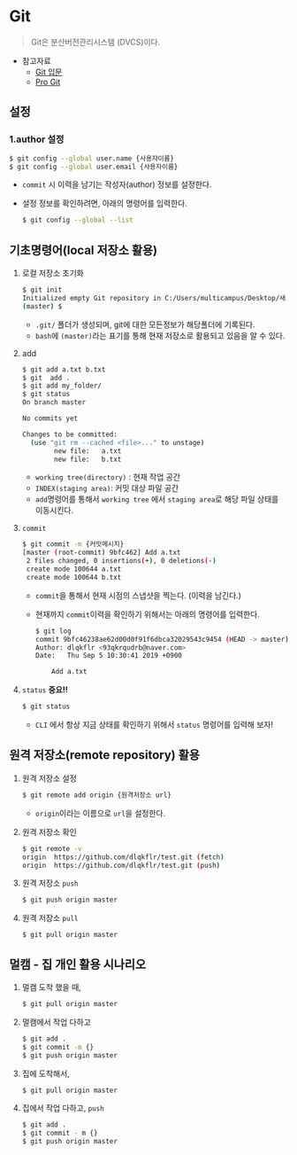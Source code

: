 # Git

> Git은 분산버전관리시스템 (DVCS)이다.

* 참고자료
  * [Git 입문](https://backlog.com/git-tutorial/kr/)
  * [Pro Git](https://git-scm.com/book/ko/v2)

## 설정

### 1.author 설정

```bash
$ git config --global user.name {사용자이름}
$ git config --global user.email {사용자이름}
```

* `commit` 시 이력을 남기는 작성자(author) 정보를 설정한다.

* 설정 정보를 확인하려면, 아래의 명령어를 입력한다.

  ```bash
  $ git config --global --list
  ```

## 기초명령어(local 저장소 활용)

1. 로컬 저장소 초기화

   ```bash
   $ git init
   Initialized empty Git repository in C:/Users/multicampus/Desktop/새 폴더/.git/
   (master) $
   ```

   * `.git/` 폴더가 생성되며, git에 대한 모든정보가 해당폴더에 기록된다. 
   * `bash`에 `(master)`라는 표기를 통해 현재 저장소로 활용되고 있음을 알 수 있다.

2. add

   ```bash
   $ git add a.txt b.txt
   $ git  add .
   $ git add my_folder/
   $ git status
   On branch master
   
   No commits yet
   
   Changes to be committed:
     (use "git rm --cached <file>..." to unstage)
           new file:   a.txt
           new file:   b.txt
   
   ```

   * `working tree(directory)` : 현재 작업 공간
   * `INDEX(staging area)`: 커밋 대상 파일 공간
   * `add`명령어를 통해서 `working tree` 에서 `staging area`로 해당 파일 상태를 이동시킨다.

3. `commit`

   ```bash
   $ git commit -m {커밋메시지}
   [master (root-commit) 9bfc462] Add a.txt
    2 files changed, 0 insertions(+), 0 deletions(-)
    create mode 100644 a.txt
    create mode 100644 b.txt
   
   ```

   * `commit`을 통해서 현재 시점의 스냅샷을 찍는다. (이력을 남긴다.)

   * 현재까지 `commit`이력을 확인하기 위해서는 아래의 명령어를 입력한다. 

     ```bash
     $ git log
     commit 9bfc46238ae62d00d0f91f6dbca32029543c9454 (HEAD -> master)
     Author: dlqkflr <93qkrqudrb@naver.com>
     Date:   Thu Sep 5 10:30:41 2019 +0900
     
         Add a.txt
     
     ```

     

4. `status` **중요!!**

   ```bash
   $ git status
   ```

   * `CLI` 에서 항상 지금 상태를 확인하기 위해서 `status` 명령어를 입력해 보자!

## 원격 저장소(remote repository) 활용

1. 원격 저장소 설정

   ```bash
   $ git remote add origin {원격저장소 url}
   ```

   * `origin`이라는 이름으로 `url`을 설정한다.

2. 원격 저장소 확인

   ```bash
   $ git remote -v
   origin  https://github.com/dlqkflr/test.git (fetch)
   origin  https://github.com/dlqkflr/test.git (push)
   ```

3. 원격 저장소 `push`

   ```bash
   $ git push origin master
   ```

4. 원격 저장소 `pull`

   ```bach
   $ git pull origin master
   ```

## 멀캠 - 집 개인 활용 시나리오

1. 멀캠 도착 했을 때,

   ```bash
   $ git pull origin master
   ```

2. 멀캠에서 작업 다하고

   ```bash
   $ git add .
   $ git commit -m {}
   $ git push origin master
   ```

3. 집에 도착해서, 

   ```bash
   $ git pull origin master
   ```

4. 집에서 작업 다하고, `push`

   ```bash
   $ git add .
   $ git commit - m {}
   $ git push origin master
   ```







